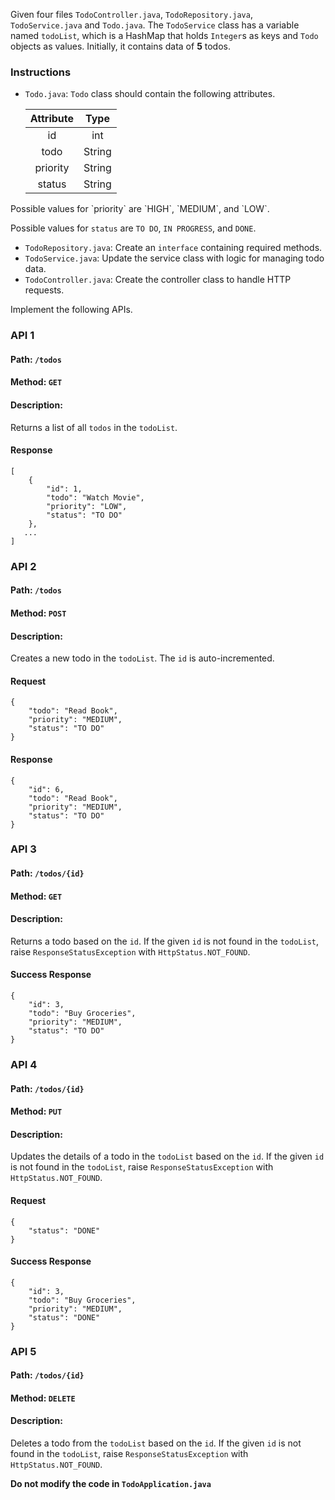Given four files `TodoController.java`, `TodoRepository.java`, `TodoService.java` and  `Todo.java`.
The `TodoService` class has a variable named `todoList`, which is a HashMap that holds `Integer`s as keys and `Todo` objects as values. Initially, it contains data of **5** todos.

### Instructions

- `Todo.java`: `Todo` class should contain the following attributes.

    | Attribute |  Type  |
    | :-------: | :----: |
    |    id     |  int   |
    |   todo    | String |
    | priority  | String |
    |  status   | String |

<MultiLineNote>
Possible values for `priority` are `HIGH`, `MEDIUM`, and `LOW`.

Possible values for `status` are `TO DO`, `IN PROGRESS`, and `DONE`.
</MultiLineNote>    

- `TodoRepository.java`: Create an `interface` containing required methods.
- `TodoService.java`: Update the service class with logic for managing todo data.
- `TodoController.java`: Create the controller class to handle HTTP requests.  

Implement the following APIs.

### API 1

#### Path: `/todos`

#### Method: `GET`

#### Description:

Returns a list of all `todos` in the `todoList`.

#### Response

```
[
    {
        "id": 1,
        "todo": "Watch Movie",
        "priority": "LOW",
        "status": "TO DO"
    },
   ...
]
```

### API 2

#### Path: `/todos`

#### Method: `POST`

#### Description:

Creates a new todo in the `todoList`. The `id` is auto-incremented.

#### Request

```
{
    "todo": "Read Book",
    "priority": "MEDIUM",
    "status": "TO DO"
}
```

#### Response

```
{
    "id": 6,
    "todo": "Read Book",
    "priority": "MEDIUM",
    "status": "TO DO"
}
```

### API 3

#### Path: `/todos/{id}`

#### Method: `GET`

#### Description:

Returns a todo based on the `id`. If the given `id` is not found in the `todoList`, 
raise `ResponseStatusException` with `HttpStatus.NOT_FOUND`.


#### Success Response

```
{
    "id": 3,
    "todo": "Buy Groceries",
    "priority": "MEDIUM",
    "status": "TO DO"
}
```

### API 4

#### Path: `/todos/{id}`

#### Method: `PUT`

#### Description:

Updates the details of a todo in the `todoList` based on the `id`. If the given `id` is not found in the `todoList`,
 raise `ResponseStatusException` with `HttpStatus.NOT_FOUND`.

#### Request

```
{
    "status": "DONE"
}
```

#### Success Response

```
{
    "id": 3,
    "todo": "Buy Groceries",
    "priority": "MEDIUM",
    "status": "DONE"
}
```

### API 5

#### Path: `/todos/{id}`

#### Method: `DELETE`

#### Description:

Deletes a todo from the `todoList`  based on the `id`. If the given `id` is not found in the `todoList`, 
raise `ResponseStatusException` with `HttpStatus.NOT_FOUND`.


**Do not modify the code in `TodoApplication.java`**
